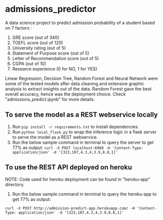 # admissions_predictor

A data science project to predict admission probability of a student based on 7 factors : 
1. GRE score (out of 340)
2. TOEFL score (out of 120)
3. University rating (out of 5)
4. Statement of Purpose score (out of 5)
5. Letter of Recommendation score (out of 5)
6. CGPA (out of 10)
7. Researce experience (0 for NO, 1 for YES)

Linear Regression, Decision Tree, Random Forest and Neural Network were some of the tested models after data cleaning and extensive graphic analysis to extract insights out of the data. Random Forest gave the best overall accuracy, hence was the deployment choice. Check "admissions_predict.ipynb" for more details.

## To serve the model as a REST webservice locally
1. Run `pip install -r requirements.txt` to install dependencies.
2. Run `python local_flask.py` to wrap the inference logic in a flask server to serve the model as a REST webservice.
3. Run the below sample command in terminal to query the server to get 77% as output:
`
curl -X POST localhost:6969 -H 'Content-Type: application/json' -d '[323,107,4.3,4,3.9,8.8,1]'
`

## To use the REST API deployed on heroku
NOTE: Code used for heroku deployment can be found in "heroku-app" directory.
1. Run the below sample command in terminal to query the heroku-app to get 77% as output:
```
curl -X POST http://admission-predict-app.herokuapp.com/ -H 'Content-Type: application/json' -d '[323,107,4.3,4,3.9,8.8,1]'
```
